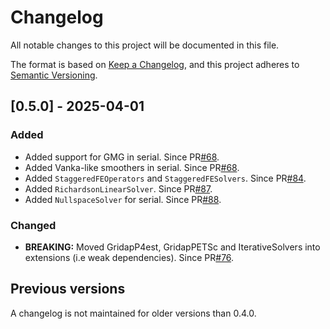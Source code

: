 # Changelog

All notable changes to this project will be documented in this file.

The format is based on [Keep a Changelog](https://keepachangelog.com/en/1.0.0/),
and this project adheres to [Semantic Versioning](https://semver.org/spec/v2.0.0.html).

## [0.5.0] - 2025-04-01

### Added

- Added support for GMG in serial. Since PR[#68](https://github.com/gridap/GridapSolvers.jl/pull/68).
- Added Vanka-like smoothers in serial. Since PR[#68](https://github.com/gridap/GridapSolvers.jl/pull/68).
- Added `StaggeredFEOperators` and `StaggeredFESolvers`. Since PR[#84](https://github.com/gridap/GridapSolvers.jl/pull/84).
- Added `RichardsonLinearSolver`. Since PR[#87](https://github.com/gridap/GridapSolvers.jl/pull/87).
- Added `NullspaceSolver` for serial. Since PR[#88](https://github.com/gridap/GridapSolvers.jl/pull/88).

### Changed

- **BREAKING:** Moved GridapP4est, GridapPETSc and IterativeSolvers into extensions (i.e weak dependencies). Since PR[#76](https://github.com/gridap/GridapSolvers.jl/pull/76).

## Previous versions

A changelog is not maintained for older versions than 0.4.0.
